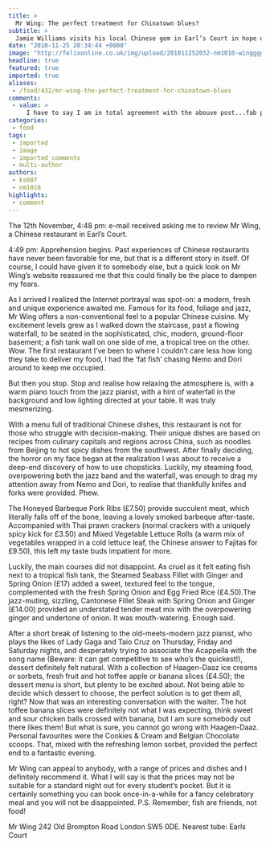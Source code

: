 ```yaml
---
title: >
  Mr Wing: The perfect treatment for Chinatown blues?
subtitle: >
  Jamie Williams visits his local Chinese gem in Earl’s Court in hope of an alternative to the West End
date: "2010-11-25 20:34:44 +0000"
image: "http://felixonline.co.uk/img/upload/201011252032-nm1010-winggggg.jpg"
headline: true
featured: true
imported: true
aliases:
 - /food/432/mr-wing-the-perfect-treatment-for-chinatown-blues
comments:
 - value: >
     I have to say I am in total agreement with the abouve post...fab place and woth every pound spent.
categories:
 - food
tags:
 - imported
 - image
 - imported_comments
 - multi-author
authors:
 - ks607
 - nm1010
highlights:
 - comment
---
```


The 12th November, 4:48 pm: e-mail received asking me to review Mr Wing, a Chinese restaurant in Earl’s Court.

4:49 pm: Apprehension begins. Past experiences of Chinese restaurants have never been favorable for me, but that is a different story in itself. Of course, I could have given it to somebody else, but a quick look on Mr Wing’s website reassured me that this could finally be the place to dampen my fears.

As I arrived I realized the Internet portrayal was spot-on: a modern, fresh and unique experience awaited me. Famous for its food, foliage and jazz, Mr Wing offers a non-conventional feel to a popular Chinese cuisine. My excitement levels grew as I walked down the staircase, past a flowing waterfall, to be seated in the sophisticated, chic, modern, ground-floor basement; a fish tank wall on one side of me, a tropical tree on the other. Wow. The first restaurant I’ve been to where I couldn’t care less how long they take to deliver my food, I had the ‘fat fish’ chasing Nemo and Dori around to keep me occupied.

But then you stop. Stop and realise how relaxing the atmosphere is, with a warm piano touch from the jazz pianist, with a hint of waterfall in the background and low lighting directed at your table. It was truly mesmerizing.

With a menu full of traditional Chinese dishes, this restaurant is not for those who struggle with decision-making. Their unique dishes are based on recipes from culinary capitals and regions across China, such as noodles from Beijing to hot spicy dishes from the southwest. After finally deciding, the horror on my face began at the realization I was about to receive a deep-end discovery of how to use chopsticks. Luckily, my steaming food, overpowering both the jazz band and the waterfall, was enough to drag my attention away from Nemo and Dori, to realise that thankfully knifes and forks were provided. Phew.

The Honeyed Barbeque Pork Ribs (£7.50) provide succulent meat, which literally falls off of the bone, leaving a lovely smoked barbeque after-taste. Accompanied with Thai prawn crackers (normal crackers with a uniquely spicy kick for £3.50) and Mixed Vegetable Lettuce Rolls (a warm mix of vegetables wrapped in a cold lettuce leaf, the Chinese answer to Fajitas for £9.50), this left my taste buds impatient for more.

Luckily, the main courses did not disappoint. As cruel as it felt eating fish next to a tropical fish tank, the Steamed Seabass Fillet with Ginger and Spring Onion (£17) added a sweet, textured feel to the tongue, complemented with the fresh Spring Onion and Egg Fried Rice (£4.50).The jazz-muting, sizzling, Cantonese Fillet Steak with Spring Onion and Ginger (£14.00) provided an understated tender meat mix with the overpowering ginger and undertone of onion. It was mouth-watering. Enough said.

After a short break of listening to the old-meets-modern jazz pianist, who plays the likes of Lady Gaga and Taio Cruz on Thursday, Friday and Saturday nights, and desperately trying to associate the Acappella with the song name (Beware: it can get competitive to see who’s the quickest!), dessert definitely felt natural. With a collection of Haagen-Daaz ice creams or sorbets, fresh fruit and hot toffee apple or banana slices (£4.50); the dessert menu is short, but plenty to be excited about. Not being able to decide which dessert to choose, the perfect solution is to get them all, right? Now that was an interesting conversation with the waiter. The hot toffee banana slices were definitely not what I was expecting, think sweet and sour chicken balls crossed with banana, but I am sure somebody out there likes them! But what is sure, you cannot go wrong with Haagen-Daaz. Personal favourites were the Cookies & Cream and Belgian Chocolate scoops. That, mixed with the refreshing lemon sorbet, provided the perfect end to a fantastic evening.

Mr Wing can appeal to anybody, with a range of prices and dishes and I definitely recommend it. What I will say is that the prices may not be suitable for a standard night out for every student’s pocket. But it is certainly something you can book once-in-a-while for a fancy celebratory meal and you will not be disappointed. P.S. Remember, fish are friends, not food!

Mr Wing 242 Old Brompton Road London SW5 0DE. Nearest tube: Earls Court
